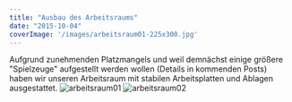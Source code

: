 ```yaml
---
title: "Ausbau des Arbeitsraums"
date: "2015-10-04"
coverImage: '/images/arbeitsraum01-225x300.jpg'
---
```


Aufgrund zunehmenden Platzmangels und weil demnächst einige größere "Spielzeuge" aufgestellt werden wollen (Details in kommenden Posts) haben wir unseren Arbeitsraum mit stabilen Arbeitsplatten und Ablagen ausgestattet.
![arbeitsraum01](/images/arbeitsraum01-225x300.jpg)
![arbeitsraum02](/images/arbeitsraum02-300x225.jpg)
